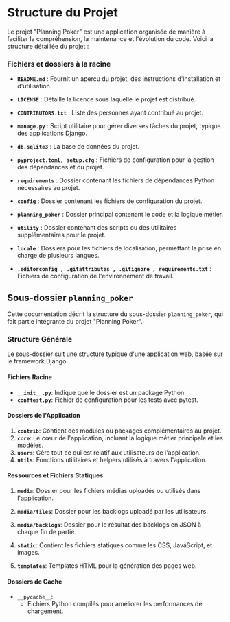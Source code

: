 # **Structure du Projet**

Le projet "Planning Poker" est une application organisée de manière à faciliter la compréhension, la maintenance et l'évolution du code. Voici la structure détaillée du projet :

### Fichiers et dossiers à la racine

- **`README.md`** : Fournit un aperçu du projet, des instructions d'installation et d'utilisation.
- **`LICENSE`** : Détaille la licence sous laquelle le projet est distribué.
- **`CONTRIBUTORS.txt`** : Liste des personnes ayant contribué au projet.
- **`manage.py`** : Script utilitaire pour gérer diverses tâches du projet, typique des applications Django.
- **`db.sqlite3`** : La base de données du projet.
- **`pyproject.toml, setup.cfg`** : Fichiers de configuration pour la gestion des dépendances et du projet.
- **`requirements`** : Dossier contenant les fichiers de dépendances Python nécessaires au projet.
- **`config`** : Dossier contenant les fichiers de configuration du projet.
- **`planning_poker`** : Dossier principal contenant le code et la logique métier.
- **`utility`** :   Dossier contenant des scripts ou des utilitaires supplémentaires pour le projet.

- **`locale`** : Dossiers pour les fichiers de localisation, permettant la prise en charge de plusieurs langues.

- **`.editorconfig , .gitattributes , .gitignore , requirements.txt`** : Fichiers de configuration de l'environnement de travail.

## Sous-dossier `planning_poker`

Cette documentation décrit la structure du sous-dossier `planning_poker`, qui fait partie intégrante du projet "Planning Poker".

### Structure Générale

Le sous-dossier suit une structure typique d'une application web, basée sur le framework Django .

#### Fichiers Racine

- **`__init__.py`**: Indique que le dossier est un package Python.
- **`conftest.py`**: Fichier de configuration pour les tests avec pytest.

#### Dossiers de l'Application

1. **`contrib`**: Contient des modules ou packages complémentaires au projet.
2. **`core`**: Le cœur de l'application, incluant la logique métier principale et les modèles.
3. **`users`**: Gère tout ce qui est relatif aux utilisateurs de l'application.
4. **`utils`**: Fonctions utilitaires et helpers utilisés à travers l'application.

#### Ressources et Fichiers Statiques

1. **`media`**: Dossier pour les fichiers médias uploadés ou utilisés dans l'application.

2. **`media/files`**: Dossier pour les backlogs uploadé par les utilisateurs.
3. **`media/backlogs`**: Dossier pour le résultat des backlogs en JSON à chaque fin de partie.
4. **`static`**: Contient les fichiers statiques comme les CSS, JavaScript, et images.
3. **`templates`**: Templates HTML pour la génération des pages web.

#### Dossiers de Cache

- `__pycache__`:
  - Fichiers Python compilés pour améliorer les performances de chargement.
